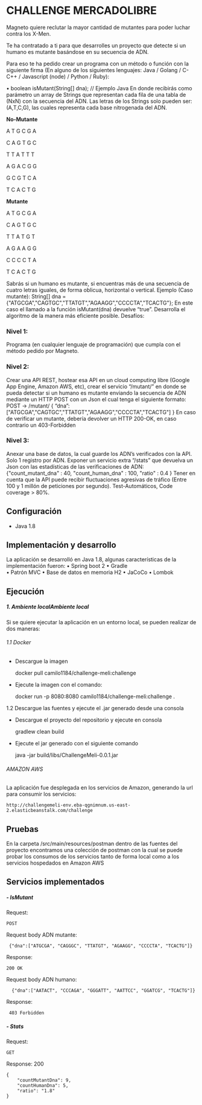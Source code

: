 # CHALLENGE MERCADOLIBRE

Magneto quiere reclutar la mayor cantidad de mutantes para poder luchar contra los X-Men.

Te ha contratado a ti para que desarrolles un proyecto que detecte si un humano es mutante basándose en su secuencia de ADN.

Para eso te ha pedido crear un programa con un método o función con la siguiente firma (En alguno de los siguientes lenguajes: Java / Golang / C-C++ / Javascript (node) / Python / Ruby):

•	boolean isMutant(String[] dna); // Ejemplo Java
En donde recibirás como parámetro un array de Strings que representan cada fila de una tabla de (NxN) con la secuencia del ADN. Las letras de los Strings solo pueden ser: (A,T,C,G), las cuales representa cada base nitrogenada del ADN.

**No-Mutante**

A T G C G A

C A G T G C

T  T A T T  T

A G A C G G

G C G T C A

T C A  C T G

**Mutante**

A T G C G A

C A G T G C

T T A T G  T

A G A A G G

C C C C T  A

T C A C T  G

Sabrás si un humano es mutante, si encuentras más de una secuencia de cuatro letras iguales, de forma oblicua, horizontal o vertical. Ejemplo (Caso mutante):
String[] dna = {"ATGCGA","CAGTGC","TTATGT","AGAAGG","CCCCTA","TCACTG"};
En este caso el llamado a la función isMutant(dna) devuelve “true”. Desarrolla el algoritmo de la manera más eficiente posible. Desafíos:

### Nivel 1:
Programa (en cualquier lenguaje de programación) que cumpla con el método pedido por Magneto.

### Nivel 2:
Crear una API REST, hostear esa API en un cloud computing libre (Google App Engine, Amazon AWS, etc), crear el servicio “/mutant/” en donde se pueda detectar si un humano es mutante enviando la secuencia de ADN mediante un HTTP POST con un Json el cual tenga el siguiente formato:
POST → /mutant/ { “dna”:["ATGCGA","CAGTGC","TTATGT","AGAAGG","CCCCTA","TCACTG"] }
En caso de verificar un mutante, debería devolver un HTTP 200-OK, en caso contrario un 403-Forbidden

### Nivel 3:

Anexar una base de datos, la cual guarde los ADN’s verificados con la API. Solo 1 registro por ADN.
Exponer un servicio extra “/stats” que devuelva un Json con las estadísticas de las verificaciones de ADN: {"count_mutant_dna" : 40, "count_human_dna" : 100, "ratio" : 0.4 } Tener en cuenta que la API puede recibir fluctuaciones agresivas de tráfico (Entre 100 y 1 millón de peticiones por segundo). Test-Automáticos, Code coverage > 80%.



## Configuración




-  Java 1.8



## Implementación y desarrollo




La aplicación se desarrolló en Java 1.8, algunas características de la implementación fueron:
	•	 Spring boot 2
	•	 Gradle  
	•	 Patrón MVC
	•	 Base de datos en memoria H2
	•	 JaCoCo
	•	  Lombok



## Ejecución




##### 1. Ambiente localAmbiente local

Si se quiere ejecutar la aplicación en un entorno local, se pueden realizar de dos maneras:

###### 1.1 Docker

- Descargue la imagen



    docker pull camilo1184/challenge-meli:challenge

- Ejecute la imagen con el comando:


    docker run -p 8080:8080 camilo1184/challenge-meli:challenge .

1.2 Descargue las fuentes y ejecute el .jar generado desde una consola

- Descargue el proyecto del repositorio y ejecute en consola


    gradlew clean build

- Ejecute el jar generado con el siguiente comando



    java -jar build/libs/ChallengeMeli-0.0.1.jar

###### AMAZON AWS

La aplicación fue desplegada en los servicios de Amazon, generando la url para consumir los servicios:



    http://challengemeli-env.eba-qgnimnum.us-east-2.elasticbeanstalk.com/challenge




## Pruebas





En la carpeta /src/main/resources/postman dentro de las fuentes del proyecto encontramos una colección de postman con la cual se puede probar los consumos de los servicios tanto de forma local como a los servicios hospedados en Amazon AWS







## Servicios implementados




##### -	IsMutant

Request:


    POST 
Request body ADN mutante:
 

     {"dna":["ATGCGA", "CAGGGC", "TTATGT", "AGAAGG", "CCCCTA", "TCACTG"]}
Response:
  

    200 OK
Request body ADN humano:


      {"dna":["AATACT", "CCCAGA", "GGGATT", "AATTCC", "GGATCG", "TCACTG"]}
Response:
 

     403 Forbidden
  
##### -	Stats
Request:


    GET
Response: 200 


    {
        "countMutantDna": 9,
        "countHumanDna": 5,
        "ratio": "1.8"
    }





